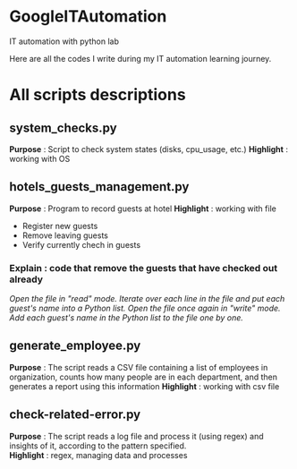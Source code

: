 # GoogleITAutomation
IT automation with python lab

Here are all the codes I write during my IT automation learning journey.

# All scripts descriptions

## system_checks.py

**Purpose** : Script to check system states (disks, cpu_usage, etc.)
**Highlight** : working with OS


## hotels_guests_management.py

**Purpose** : Program to record guests at hotel
**Highlight** : working with file
- Register new guests
- Remove leaving guests
- Verify currently chech in guests



### Explain :  code that remove the guests that have checked out already

*Open the file in "read" mode.*
*Iterate over each line in the file and put each guest's name into a Python list.*
*Open the file once again in "write" mode.*
*Add each guest's name in the Python list to the file one by one.*



## generate_employee.py

**Purpose** : The script reads a CSV file containing a list of employees in  organization, counts how many people are in each department, and then generates a report using this information
**Highlight** : working with csv file



## check-related-error.py

**Purpose** : The script reads a log file and process it (using regex) and insights of it, according to the pattern specified.  
**Highlight** : regex, managing data and processes
